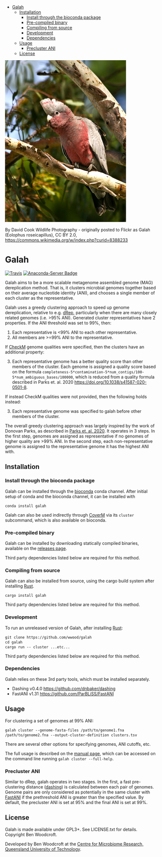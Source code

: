 - [Galah](#galah)
  - [Installation](#installation)
    - [Install through the bioconda package](#install-through-the-bioconda-package)
    - [Pre-compiled binary](#pre-compiled-binary)
    - [Compiling from source](#compiling-from-source)
    - [Development](#development)
    - [Dependencies](#dependencies)
  - [Usage](#usage)
    - [Precluster ANI](#precluster-ani)
  - [License](#license)

![Galah image][galah]

By David Cook Wildlife Photography - originally posted to Flickr as Galah (Eolophus roseicapillus), CC BY 2.0, https://commons.wikimedia.org/w/index.php?curid=8388233

# Galah

[![Travis](https://img.shields.io/travis/wwood/galah.svg?style=flat-square)](https://travis-ci.org/wwood/galah) [![Anaconda-Server Badge](https://anaconda.org/bioconda/galah/badges/installer/conda.svg)](https://conda.anaconda.org/bioconda)

Galah aims to be a more scalable metagenome assembled genome (MAG) dereplication
method. That is, it clusters microbial genomes together based on their average
nucleotide identity (ANI), and chooses a single member of each cluster as the
representative.

Galah uses a greedy clustering approach to speed up genome dereplication,
relative to e.g. [dRep](https://drep.readthedocs.io/), particularly when there
are many closely related genomes (i.e. >95% ANI). Generated cluster
representatives have 2 properties. If the ANI threshold was set to 99%, then:

1. Each representative is <99% ANI to each other representative.
2. All members are >=99% ANI to the representative.

If [CheckM](https://ecogenomics.github.io/CheckM/) genome qualities were
specified, then the clusters have an additional property:

3. Each representative genome has a better quality score than other members of
   the cluster. Each genome is assigned a quality score based on the formula
   `completeness-5*contamination-5*num_contigs/100-5*num_ambiguous_bases/100000`, which is reduced from a quality formula described in
  Parks et. al. 2020 https://doi.org/10.1038/s41587-020-0501-8.

If instead CheckM qualities were not provided, then the following holds instead:

3. Each representative genome was specified to galah before other members of the
   cluster.

The overall greedy clustering approach was largely inspired by the work of
Donovan Parks, as described in [Parks et. al. 2020](https://doi.org/10.1038/s41587-020-0501-8). It
operates in 3 steps. In the first step, genomes are assigned as representative
if no genomes of higher quality are >99% ANI. In the second step, each
non-representative genome is assigned to the representative genome it has the
highest ANI with.

## Installation

### Install through the bioconda package

Galah can be installed through the [bioconda](https://bioconda.github.io/user/install.html) conda channel. After initial setup of conda and the bioconda channel, it can be installed with

```
conda install galah
```
Galah can also be used indirectly through
[CoverM](https://github.com/wwood/CoverM) via its `cluster` subcommand, which is also available on bioconda.

### Pre-compiled binary

Galah can be installed by downloading statically compiled binaries, available on
the [releases page](https://github.com/wwood/Galah/releases).

Third party dependencies listed below are required for this method.

### Compiling from source

Galah can also be installed from source, using the cargo build system after
installing [Rust](https://www.rust-lang.org/).

```
cargo install galah
```
Third party dependencies listed below are required for this method.

### Development

To run an unreleased version of Galah, after installing
[Rust](https://www.rust-lang.org/):

```
git clone https://github.com/wwood/galah
cd galah
cargo run -- cluster ...etc...
```
Third party dependencies listed below are required for this method.

### Dependencies

Galah relies on these 3rd party tools, which must be installed separately.

* Dashing v0.4.0 https://github.com/dnbaker/dashing
* FastANI v1.31 https://github.com/ParBLiSS/FastANI

## Usage
For clustering a set of genomes at 99% ANI:
```
galah cluster --genome-fasta-files /path/to/genome1.fna /path/to/genome2.fna --output-cluster-definition clusters.tsv
```
There are several other options for specifying genomes, ANI cutoffs, etc. 

The full usage is described on the [manual page](https://wwood.github.io/galah/galah-cluster.html), which can be accessed on the command line running `galah cluster --full-help`.

### Precluster ANI
Similar to dRep, galah operates in two stages. In the first, a fast
pre-clustering distance ([dashing](https://github.com/dnbaker/dashing)) is
calculated between each pair of genomes. Genome pairs are only considered as
potentially in the same cluster with
[FastANI](https://github.com/ParBLiSS/FastANI) if the prethreshold ANI is
greater than the specified value. By default, the precluster ANI is set at 95%
and the final ANI is set at 99%.

## License

Galah is made available under GPL3+. See LICENSE.txt for details. Copyright Ben
Woodcroft.

Developed by Ben Woodcroft at the [Centre for Microbiome Research, Queensland University of Technology](https://www.qut.edu.au/health/schools/school-of-biomedical-sciences/centre-for-microbiome-research).

[galah]: Eolophus_roseicapilla_-Wamboin,_NSW,_Australia_-juvenile-8.smaller.jpg
